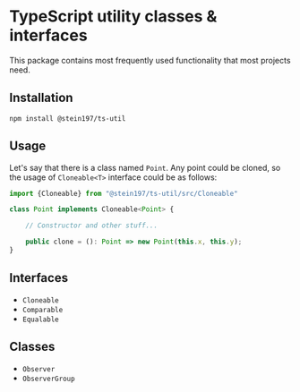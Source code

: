 # TypeScript utility classes & interfaces
This package contains most frequently used functionality that most projects need.

## Installation
```
npm install @stein197/ts-util
```

## Usage
Let's say that there is a class named `Point`. Any point could be cloned, so the usage of `Cloneable<T>` interface could be as follows:
```ts
import {Cloneable} from "@stein197/ts-util/src/Cloneable"

class Point implements Cloneable<Point> {

	// Constructor and other stuff...

	public clone = (): Point => new Point(this.x, this.y);
}
```

## Interfaces
- `Cloneable`
- `Comparable`
- `Equalable`

## Classes
- `Observer`
- `ObserverGroup`
